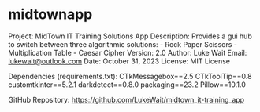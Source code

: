 # midtownapp
Project: MidTown IT Training Solutions App
Description: Provides a gui hub to switch between three algorithmic solutions:
                - Rock Paper Scissors
                - Multiplication Table
                - Caesar Cipher
Version: 2.0
Author: Luke Wait
Email: lukewait@outlook.com
Date: October 31, 2023
License: MIT License

Dependencies (requirements.txt):
CTkMessagebox==2.5
CTkToolTip==0.8
customtkinter==5.2.1
darkdetect==0.8.0
packaging==23.2
Pillow==10.1.0

GitHub Repository: https://github.com/LukeWait/midtown_it-training_app

